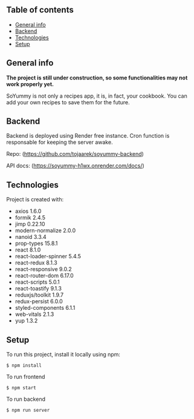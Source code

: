 ## Table of contents

- [General info](#general-info)
- [Backend](#backend)
- [Technologies](#technologies)
- [Setup](#setup)

## General info

**The project is still under construction, so some functionalities may not work
properly yet.**

SoYummy is not only a recipes app, it is, in fact, your cookbook. You can add
your own recipes to save them for the future.

## Backend

Backend is deployed using Render free instance. Cron function is responsable for
keeping the server awake.

Repo: (https://github.com/tojaarek/soyummy-backend)

API docs: (https://soyummy-h1wx.onrender.com/docs/)

## Technologies

Project is created with:

- axios 1.6.0
- formik 2.4.5
- jimp 0.22.10
- modern-normalize 2.0.0
- nanoid 3.3.4
- prop-types 15.8.1
- react 8.1.0
- react-loader-spinner 5.4.5
- react-redux 8.1.3
- react-responsive 9.0.2
- react-router-dom 6.17.0
- react-scripts 5.0.1
- react-toastify 9.1.3
- reduxjs/toolkit 1.9.7
- redux-persist 6.0.0
- styled-components 6.1.1
- web-vitals 2.1.3
- yup 1.3.2

## Setup

To run this project, install it locally using npm:

```
$ npm install
```

To run frontend

```
$ npm start
```

To run backend

```
$ npm run server
```
